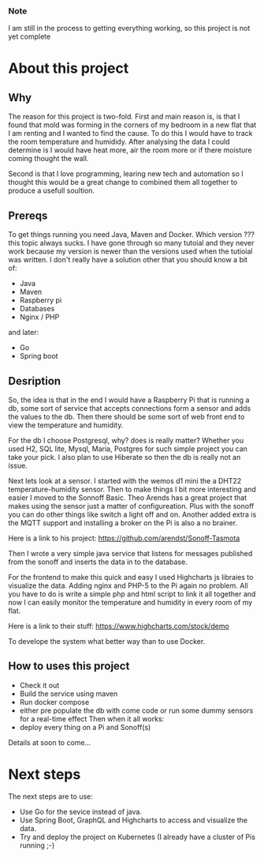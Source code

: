 ### Note
I am still in the process to getting everything working, so this project is not yet complete

# About this project

## Why 

The reason for this project is two-fold.  First and main reason is, is that I found that mold was forming in the corners of my bedroom in a new flat that I am renting and I wanted to find the cause. To do this I would have to track the room temperature and humididy. After analysing the data I could determine is I would have heat more, air the room more or if there moisture coming thought the wall.

Second is that I love programming, learing new tech and automation so I thought this would be a great change to combined them all together to produce a usefull soultion.

## Prereqs

To get things running you need Java, Maven and Docker. Which version ??? this topic always sucks. I have gone through so many tutoial and they never work because my version is newer than the versions used when the tutioial was written.  I don't really have a solution other that you should know a bit of:

- Java
- Maven
- Raspberry pi
- Databases
- Nginx / PHP

and later:

- Go
- Spring boot


## Desription

So, the idea is that in the end I would have a Raspberry Pi that is running a db, some sort of service that accepts connections form a sensor and adds the values to the db. Then there should be some sort of web front end to view the temperature and humidity.

For the db I choose Postgresql, why? does is really matter? Whether you used H2, SQL lite, Mysql, Maria, Postgres for such simple project you can take your pick.  I also plan to use Hiberate so then the db is really not an issue.

Next lets look at a sensor.  I started with the wemos d1 mini the a DHT22 temperature-humidity sensor. Then to make things I bit more interesting and easier I moved to the Sonnoff Basic. Theo Arends has a great project that makes using the sensor just a matter of configureation.  Plus with the sonoff you can do other things like switch a light off and on. Another added extra is the MQTT support and installing a broker on the Pi is also a no brainer.

Here is a link to his project:
https://github.com/arendst/Sonoff-Tasmota

Then I wrote a very simple java service that listens for messages published from the sonoff and inserts the data in to the database.

For the frontend to make this quick and easy I used Highcharts js libraies to visualize the data. Adding nginx and PHP-5 to the Pi again no problem. All you have to do is write a simple php and html script to link it all together and now I can easily monitor the temperature and humidity in every room of my flat.

Here is a link to their stuff:
https://www.highcharts.com/stock/demo

To develope the system what better way than to use Docker.

## How to uses this project

- Check it out
- Build the service using maven
- Run docker compose
- either pre populate the db with come code or run some dummy sensors for a real-time effect
Then when it all works:
- deploy every thing on a Pi and Sonoff(s)

Details at soon to come...

# Next steps 

The next steps are to use:

- Use Go for the sevice instead of java.
- Use Spring Boot, GraphQL and Highcharts to access and visualize the data.
- Try and deploy the project on Kubernetes (I already have a cluster of Pis running ;-)


